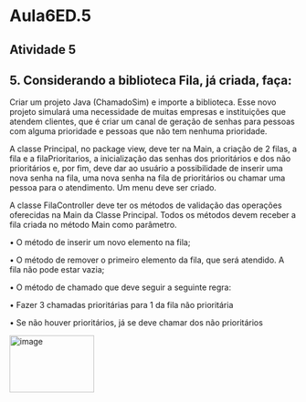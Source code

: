 # Aula6ED.5
## Atividade 5

## 5. Considerando a biblioteca Fila, já criada, faça:

Criar um projeto Java (ChamadoSim) e importe a biblioteca. Esse novo projeto simulará uma necessidade de muitas empresas e instituições que atendem clientes, que é criar um canal de geração de senhas para pessoas com alguma prioridade e pessoas que não tem nenhuma prioridade.

A classe Principal, no package view, deve ter na Main, a criação de 2 filas, a fila e a filaPrioritarios, a inicialização das senhas dos prioritários e dos não prioritários e, por fim, deve dar ao usuário a possibilidade de inserir uma nova senha na fila, uma nova senha na fila de prioritários ou chamar uma pessoa para o atendimento. Um menu deve ser criado.

A classe FilaController deve ter os métodos de validação das operações oferecidas na Main da Classe Principal. Todos os métodos devem receber a fila criada no método Main como parâmetro.

• O método de inserir um novo elemento na fila;

• O método de remover o primeiro elemento da fila, que será atendido. A fila não pode estar vazia;

• O método de chamado que deve seguir a seguinte regra:

• Fazer 3 chamadas prioritárias para 1 da fila não prioritária

• Se não houver prioritários, já se deve chamar dos não prioritários  

<img width="148" height="100" alt="image" src="https://github.com/user-attachments/assets/f7d8b4d7-80eb-4d47-a213-56a1b559734e" />
